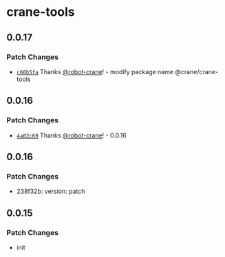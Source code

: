 # crane-tools

## 0.0.17

### Patch Changes

- [`c60b5fa`](https://github.com/robot-crane/crane-tools/commit/c60b5fa6ed3905222127e9cbfacc84da3dbc4bd2) Thanks [@robot-crane](https://github.com/robot-crane)! - modify package name @crane/crane-tools

## 0.0.16

### Patch Changes

- [`4a02c69`](https://github.com/robot-crane/crane-tools/commit/4a02c695c457d779a0ad0946eaf43f4a7c3c8856) Thanks [@robot-crane](https://github.com/robot-crane)! - 0.0.16

## 0.0.16

### Patch Changes

- 238f32b: version: patch

## 0.0.15

### Patch Changes

- init
